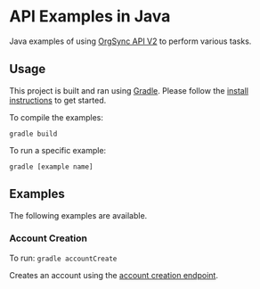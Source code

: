 # API Examples in Java

Java examples of using [OrgSync API V2][os-api] to perform various tasks.

## Usage

This project is built and ran using [Gradle][gradle].  Please follow the
[install instructions][gradle-install] to get started.

To compile the examples:

    gradle build

To run a specific example:

    gradle [example name]

## Examples

The following examples are available.

### Account Creation
To run: `gradle accountCreate`

Creates an account using the [account creation endpoint][create-docs].

 [os-api]: https://api.orgsync.com/api/docs/v2
 [gradle]: http://www.gradle.org/
 [gradle-install]: http://www.gradle.org/docs/current/userguide/installation.html
 [create-docs]: https://orgsync.com/36548/files/496820/show
